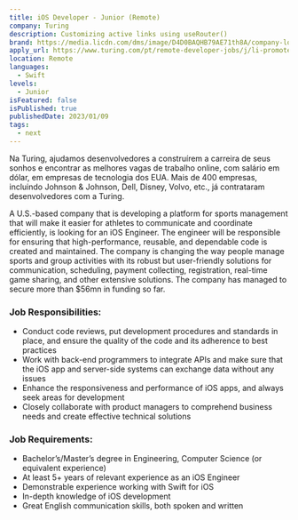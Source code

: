```yaml
---
title: iOS Developer - Junior (Remote)
company: Turing 
description: Customizing active links using useRouter()
brand: https://media.licdn.com/dms/image/D4D0BAQHB79AE71th8A/company-logo_100_100/0/1688472201106?e=1701907200&v=beta&t=ZCYHGXDnO0Du7UXb-IHYfe3iWfG0FmKA3i0et44hFA0
apply_url: https://www.turing.com/pt/remote-developer-jobs/j/li-promoted/programador-ios-138114-br?country=Brazil&s=ads_developers_linkedinJobs&n=https://www.turing.com/pt/remote-developer-jobs/j/li-promoted/programador-ios-138114-br?country=Brazil
location: Remote
languages: 
  - Swift
levels: 
  - Junior
isFeatured: false
isPublished: true
publishedDate: 2023/01/09
tags:
  - next
---
```


Na Turing, ajudamos desenvolvedores a construírem a carreira de seus sonhos e encontrar as melhores vagas de trabalho online, com salário em dólar, em empresas de tecnologia dos EUA. Mais de 400 empresas, incluindo Johnson & Johnson, Dell, Disney, Volvo, etc., já contrataram desenvolvedores com a Turing.

A U.S.-based company that is developing a platform for sports management that will make it easier for athletes to communicate and coordinate efficiently, is looking for an iOS Engineer. The engineer will be responsible for ensuring that high-performance, reusable, and dependable code is created and maintained. The company is changing the way people manage sports and group activities with its robust but user-friendly solutions for communication, scheduling, payment collecting, registration, real-time game sharing, and other extensive solutions. The company has managed to secure more than $56mn in funding so far.

### Job Responsibilities:

- Conduct code reviews, put development procedures and standards in place, and ensure the quality of the code and its adherence to best practices
- Work with back-end programmers to integrate APIs and make sure that the iOS app and server-side systems can exchange data without any issues
- Enhance the responsiveness and performance of iOS apps, and always seek areas for development
- Closely collaborate with product managers to comprehend business needs and create effective technical solutions

### Job Requirements:

- Bachelor’s/Master’s degree in Engineering, Computer Science (or equivalent experience)
- At least 5+ years of relevant experience as an iOS Engineer
- Demonstrable experience working with Swift for iOS
- In-depth knowledge of iOS development
- Great English communication skills, both spoken and written